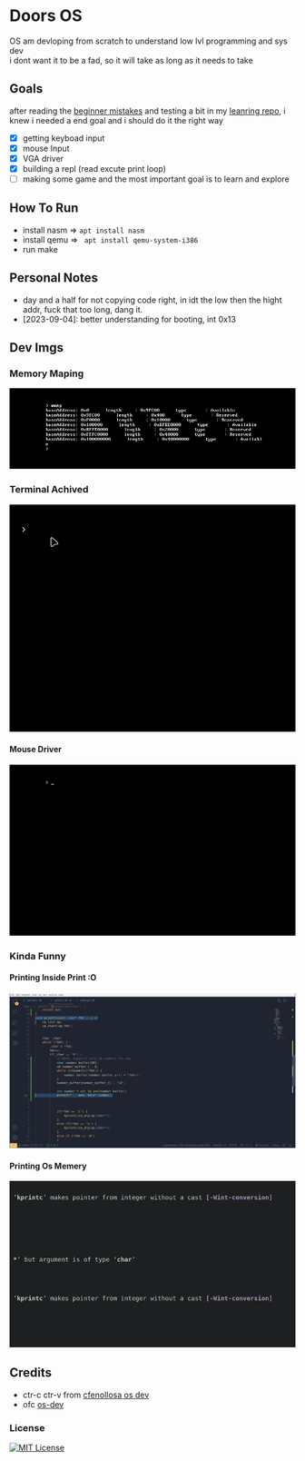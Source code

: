 # Doors OS

OS am devloping from scratch to understand low lvl programming and sys dev   
i dont want it to be a fad, so it will take as long as it needs to take

## Goals
after reading the [beginner mistakes](https://wiki.osdev.org/Beginner_Mistakes) and testing a bit in my [leanring repo](https://github.com/t-88/Code-Bongo-III/tree/main/os-dev), i knew i needed a end goal and i should do it the right way   
- [x] getting keyboad input 
- [x] mouse Input 
- [x] VGA driver 
- [x] building a repl (read excute print loop) 
- [ ] making some game 
and the most important goal is to learn and explore     

## How To Run
-   install nasm => ```apt install nasm```
-   install qemu => ``` apt install qemu-system-i386```
-   run make


## Personal Notes
-   day and a half for not copying code right, in idt the low then the hight addr, fuck that too long, dang it.
-   \[2023-09-04]: better understanding for booting, int 0x13 


## Dev Imgs
### Memory Maping
![mmap](./dev-imgs/memory_map.png)
### Terminal Achived
![basic terminal overview](./dev-imgs/terminal_overview.gif)
#### Mouse Driver
![mouse_driver](./dev-imgs/mouse_driver.gif)

### Kinda Funny
#### Printing Inside Print :O
![calling_printf_inside_printf](./dev-imgs/calling_printf_inside_printf.png)
#### Printing Os Memery
![printing_os_mem](./dev-imgs/printing_os_memory.gif)

## Credits
-   ctr-c ctr-v from [cfenollosa os dev](https://github.com/cfenollosa/os-tutorial/tree/master)
-   ofc [os-dev](https://wiki.osdev.org/Expanded_Main_Page) 

### License
[![MIT License](https://img.shields.io/badge/License-MIT-green.svg)](https://choosealicense.com/licenses/mit/)